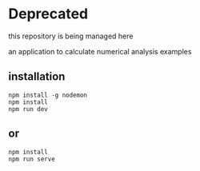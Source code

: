 # Deprecated
 this repository is being managed here
 
 an application to calculate numerical analysis examples
 
 ## installation
 ```
 npm install -g nodemon
 npm install
 npm run dev
 ```
 
 ## or
 ```
 npm install
 npm run serve
 ```
